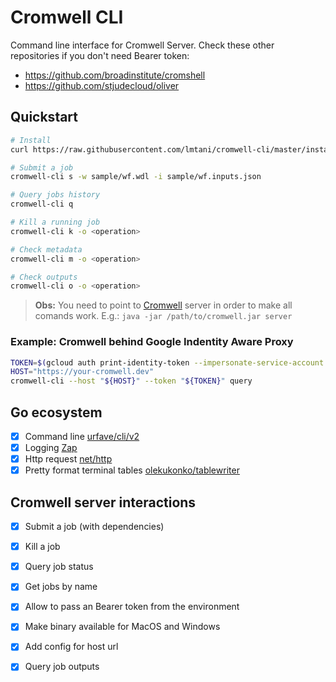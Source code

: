 # Cromwell CLI

Command line interface for Cromwell Server. Check these other repositories if you don't need Bearer token:

- https://github.com/broadinstitute/cromshell
- https://github.com/stjudecloud/oliver

## Quickstart

```bash
# Install
curl https://raw.githubusercontent.com/lmtani/cromwell-cli/master/install.sh | bash

# Submit a job
cromwell-cli s -w sample/wf.wdl -i sample/wf.inputs.json

# Query jobs history
cromwell-cli q

# Kill a running job
cromwell-cli k -o <operation>

# Check metadata
cromwell-cli m -o <operation>

# Check outputs
cromwell-cli o -o <operation>
```

> **Obs:** You need to point to [Cromwell](https://github.com/broadinstitute/cromwell/releases/tag/53.1) server in order to make all comands work. E.g.: `java -jar /path/to/cromwell.jar server`

### Example: Cromwell behind Google Indentity Aware Proxy

```bash
TOKEN=$(gcloud auth print-identity-token --impersonate-service-account <your@service-account.iam.gserviceaccount.com> --audiences <oauth-client-id.googleusercontent.com> --include-email)
HOST="https://your-cromwell.dev"
cromwell-cli --host "${HOST}" --token "${TOKEN}" query
```

## Go ecosystem

- [x] Command line [urfave/cli/v2](https://github.com/urfave/cli)
- [x] Logging  [Zap](https://github.com/uber-go/zap)
- [x] Http request  [net/http](https://golang.org/pkg/net/http/)
- [x] Pretty format terminal tables [olekukonko/tablewriter](https://github.com/olekukonko/tablewriter)

## Cromwell server interactions

- [x] Submit a job (with dependencies)
- [x] Kill a job
- [x] Query job status
- [x] Get jobs by name
- [x] Allow to pass an Bearer token from the environment
- [x] Make binary available for MacOS and Windows
- [x] Add config for host url
- [x] Query job outputs

